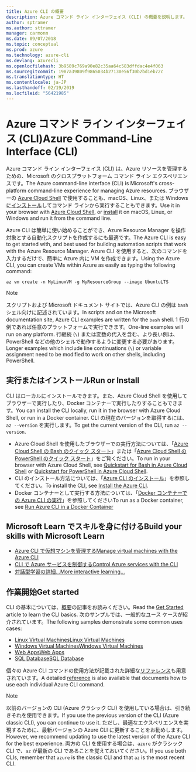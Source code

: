 ```yaml
---
title: Azure CLI の概要
description: Azure コマンド ライン インターフェイス (CLI) の概要を説明します。
author: sptramer
ms.author: sttramer
manager: carmonm
ms.date: 09/07/2018
ms.topic: conceptual
ms.prod: azure
ms.technology: azure-cli
ms.devlang: azurecli
ms.openlocfilehash: 3b9589c769a90e82c35aa64c583dffdac4e4f063
ms.sourcegitcommit: 1987a39809f9865034b27130e56f30b2bd1eb72c
ms.translationtype: HT
ms.contentlocale: ja-JP
ms.lasthandoff: 02/19/2019
ms.locfileid: "56421985"
---
```

# <a name="azure-command-line-interface-cli"></a><span data-ttu-id="1cec5-103">Azure コマンド ライン インターフェイス (CLI)</span><span class="sxs-lookup"><span data-stu-id="1cec5-103">Azure Command-Line Interface (CLI)</span></span>

<span data-ttu-id="1cec5-104">Azure コマンド ライン インターフェイス (CLI) は、Azure リソースを管理するための、Microsoft のクロスプラットフォーム コマンド ライン エクスペリエンスです。</span><span class="sxs-lookup"><span data-stu-id="1cec5-104">The Azure command-line interface (CLI) is Microsoft's cross-platform command-line experience for managing Azure resources.</span></span>
<span data-ttu-id="1cec5-105">ブラウザーの [Azure Cloud Shell](/azure/cloud-shell/overview) で使用することも、macOS、Linux、または Windows に[インストール](install-azure-cli.md)してコマンド ラインから実行することもできます。</span><span class="sxs-lookup"><span data-stu-id="1cec5-105">Use it in your browser with [Azure Cloud Shell](/azure/cloud-shell/overview), or [install](install-azure-cli.md) it on macOS, Linux, or Windows and run it from the command line.</span></span>

<span data-ttu-id="1cec5-106">Azure CLI は簡単に使い始めることができ、Azure Resource Manager を操作対象とする自動化スクリプトを作成するにも最適です。</span><span class="sxs-lookup"><span data-stu-id="1cec5-106">The Azure CLI is easy to get started with, and best used for building automation scripts that work with the Azure Resource Manager.</span></span>
<span data-ttu-id="1cec5-107">Azure CLI を使用すると、次のコマンドを入力するだけで、簡単に Azure 内に VM を作成できます。</span><span class="sxs-lookup"><span data-stu-id="1cec5-107">Using the Azure CLI, you can create VMs within Azure as easily as typing the following command:</span></span>

```azurecli-interactive
az vm create -n MyLinuxVM -g MyResourceGroup --image UbuntuLTS
```

> [!NOTE]
>
> <span data-ttu-id="1cec5-108">スクリプトおよび Microsoft ドキュメント サイトでは、Azure CLI の例は `bash` シェル向けに記述されています。</span><span class="sxs-lookup"><span data-stu-id="1cec5-108">In scripts and on the Microsoft documentation site, Azure CLI examples are written for the `bash` shell.</span></span> <span data-ttu-id="1cec5-109">1 行の例であれば任意のプラットフォームで実行できます。</span><span class="sxs-lookup"><span data-stu-id="1cec5-109">One-line examples will run on any platform.</span></span> <span data-ttu-id="1cec5-110">行継続 (`\`) または変数の代入を含む、より長い例は、PowerShell などの他のシェルで動作するように変更する必要があります。</span><span class="sxs-lookup"><span data-stu-id="1cec5-110">Longer examples which include line continuations (`\`) or variable assignment need to be modified to work on other shells, including PowerShell.</span></span>

## <a name="run-or-install"></a><span data-ttu-id="1cec5-111">実行またはインストール</span><span class="sxs-lookup"><span data-stu-id="1cec5-111">Run or Install</span></span>

<span data-ttu-id="1cec5-112">CLI はローカルにインストールできます。また、Azure Cloud Shell を使用してブラウザーで実行したり、Docker コンテナーで実行したりすることもできます。</span><span class="sxs-lookup"><span data-stu-id="1cec5-112">You can install the CLI locally, run it in the browser with Azure Cloud Shell, or run in a Docker container.</span></span> <span data-ttu-id="1cec5-113">CLI の現在のバージョンを取得するには、`az --version` を実行します。</span><span class="sxs-lookup"><span data-stu-id="1cec5-113">To get the current version of the CLI, run `az --version`.</span></span>

* <span data-ttu-id="1cec5-114">Azure Cloud Shell を使用したブラウザーでの実行方法については、「[Azure Cloud Shell の Bash のクイック スタート](/azure/cloud-shell/quickstart)」または「[Azure Cloud Shell の PowerShell のクイック スタート](/azure/cloud-shell/quickstart-powershell)」をご覧ください。</span><span class="sxs-lookup"><span data-stu-id="1cec5-114">To run in your browser with Azure Cloud Shell, see [Quickstart for Bash in Azure Cloud Shell](/azure/cloud-shell/quickstart) or [Quickstart for PowerShell in Azure Cloud Shell](/azure/cloud-shell/quickstart-powershell).</span></span>
* <span data-ttu-id="1cec5-115">CLI のインストール方法については、「[Azure CLI のインストール](install-azure-cli.md)」を参照してください。</span><span class="sxs-lookup"><span data-stu-id="1cec5-115">To install the CLI, see [Install the Azure CLI](install-azure-cli.md).</span></span>
* <span data-ttu-id="1cec5-116">Docker コンテナーとして実行する方法については、「[Docker コンテナーでの Azure CLI の実行](run-azure-cli-docker.md)」を参照してください</span><span class="sxs-lookup"><span data-stu-id="1cec5-116">To run as a Docker container, see [Run Azure CLI in a Docker Container](run-azure-cli-docker.md)</span></span>

## <a name="build-your-skills-with-microsoft-learn"></a><span data-ttu-id="1cec5-117">Microsoft Learn でスキルを身に付ける</span><span class="sxs-lookup"><span data-stu-id="1cec5-117">Build your skills with Microsoft Learn</span></span>

- [<span data-ttu-id="1cec5-118">Azure CLI で仮想マシンを管理する</span><span class="sxs-lookup"><span data-stu-id="1cec5-118">Manage virtual machines with the Azure CLI</span></span>](/learn/modules/manage-virtual-machines-with-azure-cli/)
- [<span data-ttu-id="1cec5-119">CLI で Azure サービスを制御する</span><span class="sxs-lookup"><span data-stu-id="1cec5-119">Control Azure services with the CLI</span></span>](/learn/modules/control-azure-services-with-cli/)
- [<span data-ttu-id="1cec5-120">対話型学習の詳細...</span><span class="sxs-lookup"><span data-stu-id="1cec5-120">More interactive learning...</span></span>](/learn/browse/?products=azure-clis)

## <a name="get-started"></a><span data-ttu-id="1cec5-121">作業開始</span><span class="sxs-lookup"><span data-stu-id="1cec5-121">Get started</span></span>

<span data-ttu-id="1cec5-122">CLI の基本については、[概要](get-started-with-azure-cli.md)の記事をお読みください。</span><span class="sxs-lookup"><span data-stu-id="1cec5-122">Read the [Get Started](get-started-with-azure-cli.md) article to learn the CLI basics.</span></span> <span data-ttu-id="1cec5-123">次のサンプルでは、一般的なユース ケースが紹介されています。</span><span class="sxs-lookup"><span data-stu-id="1cec5-123">The following samples demonstrate some common uses cases:</span></span>

- [<span data-ttu-id="1cec5-124">Linux Virtual Machines</span><span class="sxs-lookup"><span data-stu-id="1cec5-124">Linux Virtual Machines</span></span>](/azure/virtual-machines/virtual-machines-linux-cli-samples?toc=%2fcli%2fazure%2ftoc.json&bc=%2fcli%2fazure%2fbreadcrumb%2ftoc.json)
- [<span data-ttu-id="1cec5-125">Windows Virtual Machines</span><span class="sxs-lookup"><span data-stu-id="1cec5-125">Windows Virtual Machines</span></span>](/azure/virtual-machines/virtual-machines-windows-cli-samples?toc=%2fcli%2fazure%2ftoc.json&bc=%2fcli%2fazure%2fbreadcrumb%2ftoc.json)
- [<span data-ttu-id="1cec5-126">Web Apps</span><span class="sxs-lookup"><span data-stu-id="1cec5-126">Web Apps</span></span>](/azure/app-service-web/app-service-cli-samples?toc=%2fcli%2fazure%2ftoc.json&bc=%2fcli%2fazure%2fbreadcrumb%2ftoc.json)
- [<span data-ttu-id="1cec5-127">SQL Database</span><span class="sxs-lookup"><span data-stu-id="1cec5-127">SQL Database</span></span>](/azure/sql-database/sql-database-cli-samples?toc=%2fcli%2fazure%2ftoc.json&bc=%2fcli%2fazure%2fbreadcrumb%2ftoc.json)

<span data-ttu-id="1cec5-128">個々の Azure CLI コマンドの使用方法が記載された詳細な[リファレンス](/cli/azure/reference-index)も用意されています。</span><span class="sxs-lookup"><span data-stu-id="1cec5-128">A detailed [reference](/cli/azure/reference-index) is also available that documents how to use each individual Azure CLI command.</span></span>

> [!NOTE]
> <span data-ttu-id="1cec5-129">以前のバージョンの CLI (Azure クラシック CLI) を使用している場合は、引き続きそれを使用できます。</span><span class="sxs-lookup"><span data-stu-id="1cec5-129">If you use the previous version of the CLI (Azure classic CLI), you can continue to use it.</span></span>
> <span data-ttu-id="1cec5-130">ただし、最適なエクスペリエンスを実現するために、最新バージョンの Azure CLI に更新することをお勧めします。</span><span class="sxs-lookup"><span data-stu-id="1cec5-130">However, we recommend updating to use the latest version of the Azure CLI for the best experience.</span></span>
> <span data-ttu-id="1cec5-131">両方の CLI を使用する場合は、`azure` がクラシック CLI で、`az` が最新の CLI であることを覚えておいてください。</span><span class="sxs-lookup"><span data-stu-id="1cec5-131">If you use both CLIs, remember that `azure` is the classic CLI and that `az` is the most recent CLI.</span></span>
